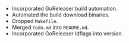 - Incorporated GoReleaser build automation.
- Automated the build download binaries.
- Dropped `Makefile`.
- Merged `todo.md` into `README.md`.
- Incorporated GoReleaser ldflags into version. 